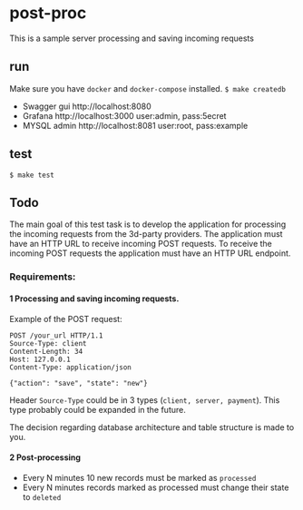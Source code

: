 # post-proc
This is a sample server processing and saving incoming requests


## run
Make sure you have `docker` and `docker-compose` installed.
`$ make createdb`

- Swagger gui http://localhost:8080
- Grafana http://localhost:3000 user:admin, pass:5ecret
- MYSQL admin http://localhost:8081 user:root, pass:example

## test
`$ make test`

## Todo
The main goal of this test task is to develop the application for processing the incoming requests from the 3d-party providers.
The application must have an HTTP URL to receive incoming POST requests.
To receive the incoming POST requests the application must have an HTTP URL endpoint. 

### Requirements:
#### 1 Processing and saving incoming requests.

Example of the POST request: 
```
POST /your_url HTTP/1.1
Source-Type: client
Content-Length: 34
Host: 127.0.0.1
Content-Type: application/json

{"action": "save", "state": "new"}
```

Header `Source-Type` could be in 3 types (`client, server, payment`). This type probably could be expanded in the future.

The decision regarding database architecture and table structure is made to you. 

#### 2 Post-processing

- Every N minutes 10 new records must be marked as `processed`
- Every N minutes records marked as processed must change their state to `deleted` 
